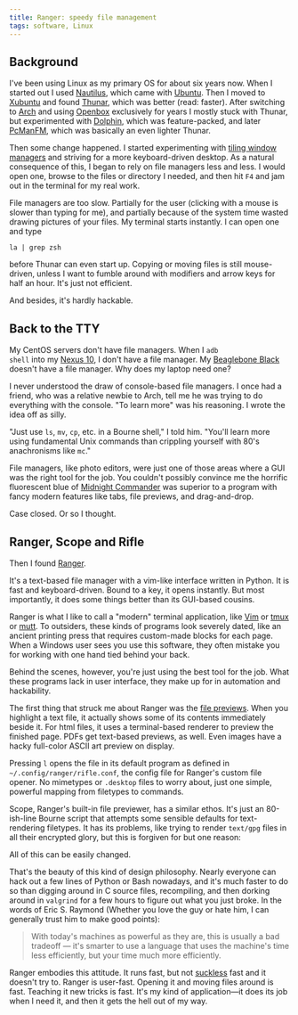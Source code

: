 ```yaml
---
title: Ranger: speedy file management
tags: software, Linux
---
```


Background
-----

I've been using Linux as my primary OS for about six years now. When I
started out I used
[Nautilus](https://en.wikipedia.org/wiki/Nautilus_%28file_manager%29),
which came with [Ubuntu](http://www.ubuntu.com/). Then I moved to
[Xubuntu](http://xubuntu.org/) and found
[Thunar](https://en.wikipedia.org/wiki/Thunar), which was better
(read: faster). After switching to [Arch](https://www.archlinux.org/)
and using [Openbox](http://openbox.org/) exclusively for years I
mostly stuck with Thunar, but experimented with
[Dolphin](https://en.wikipedia.org/wiki/Dolphin_%28file_manager%29),
which was feature-packed, and later
[PcManFM](https://en.wikipedia.org/wiki/PCManFM), which was basically
an even lighter Thunar.

Then some change happened. I started experimenting with
[tiling window managers](https://en.wikipedia.org/wiki/Tiling_window_manager)
and striving for a more keyboard-driven desktop. As a natural
consequence of this, I began to rely on file managers less and less. I
would open one, browse to the files or directory I needed, and then
hit <code>F4</code> and jam out in the terminal for my real work.

File managers are too slow. Partially for the user (clicking with a mouse
is slower than typing for me), and partially because of the system time
wasted drawing pictures of your files.
My terminal starts instantly. I can open one
and type

```` {.sourceCode .bash}
la | grep zsh
````

before Thunar can even start up. Copying or moving files is still
mouse-driven, unless I want to fumble around with modifiers and arrow
keys for half an hour. It's just not efficient.

And besides, it's hardly hackable.

Back to the TTY
----
My CentOS servers don't have file managers. When I <code>adb
shell</code> into my [Nexus 10](http://www.google.com/nexus/10/), I
don't have a file manager. My
[Beaglebone Black](http://beagleboard.org/Products/BeagleBone%20Black)
doesn't have a file manager. Why does my laptop need one?

I never understood the draw of console-based file managers. I once had
a friend, who was a relative newbie to Arch, tell me he was trying to
do everything with the console. "To learn more" was his reasoning. I
wrote the idea off as silly.

"Just use <code>ls</code>, <code>mv</code>, <code>cp</code>, etc. in a
Bourne shell," I told him. "You'll learn more using fundamental Unix
commands than crippling yourself with 80's anachronisms like
<code>mc</code>."

File managers, like photo editors, were just one of those areas where
a GUI was the right tool for the job. You couldn't possibly convince
me the horrific fluorescent blue of
[Midnight Commander](https://en.wikipedia.org/wiki/Midnight_Commander)
was superior to a program with fancy modern features like tabs, file
previews, and drag-and-drop.

Case closed. Or so I thought.

Ranger, Scope and Rifle
----
Then I found [Ranger](https://wiki.archlinux.org/index.php/Ranger).

It's a text-based file manager with a vim-like interface written in
Python. It is fast and keyboard-driven. Bound to a key, it opens
instantly. But most importantly, it does some things better than its
GUI-based cousins.

Ranger is what I like to call a "modern" terminal application, like
[Vim](https://en.wikipedia.org/wiki/Vim_%28text_editor%29) or
[tmux](https://en.wikipedia.org/wiki/Tmux) or
[mutt](http://www.mutt.org/). To outsiders, these kinds of programs
look severely dated, like an ancient printing press that requires
custom-made blocks for each page. When a Windows user sees you use
this software, they often mistake you for working with one hand tied
behind your back.

Behind the scenes, however, you're just using the best tool for the
job. What these programs lack in user interface, they make up for in
automation and hackability.

The first thing that struck me about Ranger was the
[file previews](http://download.savannah.gnu.org/releases-noredirect/ranger/screenshot2.png).
When you highlight a text file, it actually shows some of its contents
immediately beside it. For html files, it uses a terminal-based
renderer to preview the finished page. PDFs get text-based previews,
as well. Even images have a hacky full-color ASCII art preview on
display.

Pressing <code>l</code> opens the file in its default program as
defined in <code>~/.config/ranger/rifle.conf</code>, the config file
for Ranger's custom file opener. No mimetypes or <code>.desktop</code>
files to worry about, just one simple, powerful mapping from filetypes
to commands.

Scope, Ranger's built-in file previewer, has a similar ethos. It's
just an 80-ish-line Bourne script that attempts some sensible defaults
for text-rendering filetypes. It has its problems, like trying to
render <code>text/gpg</code> files in all their encrypted glory, but
this is forgiven for but one reason:

All of this can be easily changed.

That's the beauty of this kind of design philosophy. Nearly everyone
can hack out a few lines of Python or Bash nowadays, and it's much
faster to do so than digging around in C source files, recompiling,
and then dorking around in <code>valgrind</code> for a few hours to
figure out what you just broke. In the words of Eric S. Raymond
(Whether you love the guy or hate him, I can generally trust him to
make good points):

> With today's machines as powerful as they are, this is usually a bad
> tradeoff — it's smarter to use a language that uses the machine's
> time less efficiently, but your time much more efficiently.

Ranger embodies this attitude. It runs fast, but not
[suckless](http://suckless.org/) fast and it doesn't try to. Ranger is
user-fast. Opening it and moving files around is fast. Teaching it new
tricks is fast. It's my kind of application—it does its job when I
need it, and then it gets the hell out of my way.
